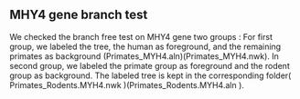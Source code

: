 
## MHY4 gene branch test
We checked the branch free test on MHY4 gene two groups : For first group, we labeled the tree, the human as foreground, and the remaining primates as background (Primates_MYH4.aln)(Primates_MYH4.nwk).
In second group, we labeled the primate group as foreground and the rodent group as background. The labeled tree is kept in the corresponding folder(
Primates_Rodents.MYH4.nwk )(Primates_Rodents.MYH4.aln ).
